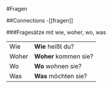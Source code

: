 #Fragen


##Connections
-[[fragen]]

###Fragesätze mit wie, woher, wo, was

|   |   |
|---|---|
|Wie|**Wie** heißt du?|
|Woher|**Woher** kommen sie?|
|Wo|**Wo** wohnen sie?|
|Was|**Was** möchten sie?|

